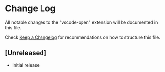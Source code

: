 # Change Log

All notable changes to the "vscode-open" extension will be documented in this file.

Check [Keep a Changelog](http://keepachangelog.com/) for recommendations on how to structure this file.

## [Unreleased]

- Initial release